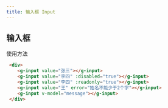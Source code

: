 ```yaml
---
title: 输入框 Input
---
```

## 输入框

使用方法

<ClientOnly>
  <input-demos/>
</ClientOnly>


``` html
 <div>
    <g-input value="张三"></g-input>
    <g-input value="李四" :disabled="true"></g-input>
    <g-input value="李四" :readonly="true"></g-input>
    <g-input value="王" error="姓名不能少于2个字"></g-input>
    <g-input v-model="message"></g-input>
 </div>
```
